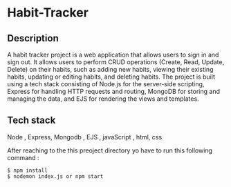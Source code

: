 # Habit-Tracker
## Description 
  A habit tracker project is a web application that allows users to sign in and sign out. It allows users to perform CRUD operations (Create, Read, Update, Delete) on their habits, such as adding new habits, viewing their existing habits, updating or editing habits, and deleting habits. The project is built using a tech stack consisting of Node.js for the server-side scripting, Express for handling HTTP requests and routing, MongoDB for storing and managing the data, and EJS for rendering the views and templates.
  
## Tech stack
  Node , Express, Mongodb , EJS , javaScript , html, css

After reaching to the this preoject directory yo have to run this following command :
  ```
  $ npm install
  $ nodemon index.js or npm start
  
